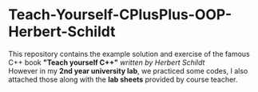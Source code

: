 # Teach-Yourself-CPlusPlus-OOP-Herbert-Schildt
This repository contains the example solution and exercise of the famous C++ book **"Teach yourself C++"** *written by Herbert Schildt*<br>
However in my **2nd year university lab**, we practiced some codes, I also attached those along with the **lab sheets** provided by course teacher.
